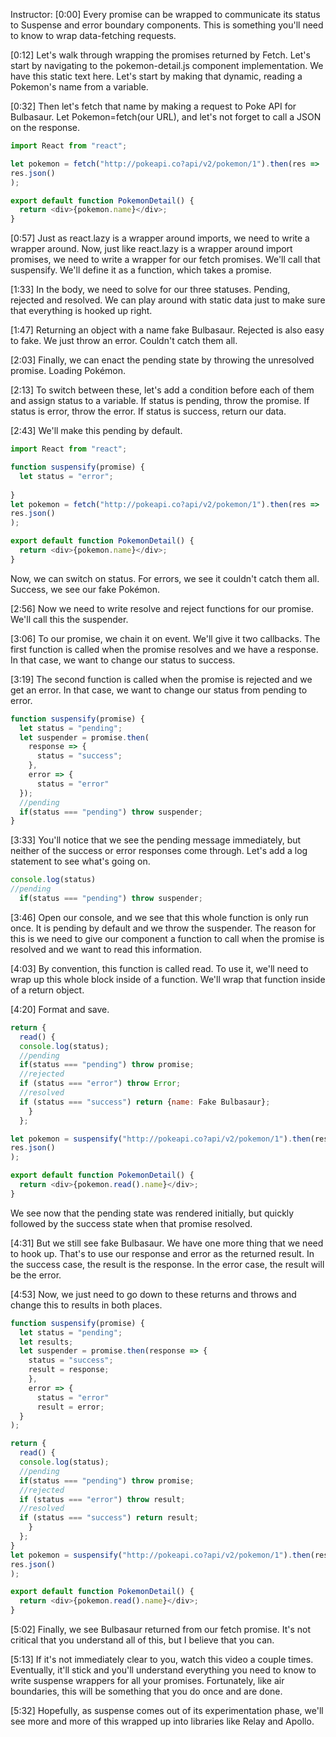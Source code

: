 Instructor: [0:00] Every promise can be wrapped to communicate its status to Suspense and error boundary components. This is something you'll need to know to wrap data-fetching requests.

[0:12] Let's walk through wrapping the promises returned by Fetch. Let's start by navigating to the pokemon-detail.js component implementation. We have this static text here. Let's start by making that dynamic, reading a Pokemon's name from a variable.

[0:32] Then let's fetch that name by making a request to Poke API for Bulbasaur. Let Pokemon=fetch(our URL), and let's not forget to call a JSON on the response.

```js
import React from "react";

let pokemon = fetch("http://pokeapi.co?api/v2/pokemon/1").then(res => 
res.json()
);

export default function PokemonDetail() {
  return <div>{pokemon.name}</div>;
}
```

[0:57] Just as react.lazy is a wrapper around imports, we need to write a wrapper around. Now, just like react.lazy is a wrapper around import promises, we need to write a wrapper for our fetch promises. We'll call that suspensify. We'll define it as a function, which takes a promise.

[1:33] In the body, we need to solve for our three statuses. Pending, rejected and resolved. We can play around with static data just to make sure that everything is hooked up right.

[1:47] Returning an object with a name fake Bulbasaur. Rejected is also easy to fake. We just throw an error. Couldn't catch them all.

[2:03] Finally, we can enact the pending state by throwing the unresolved promise. Loading Pokémon.

[2:13] To switch between these, let's add a condition before each of them and assign status to a variable. If status is pending, throw the promise. If status is error, throw the error. If status is success, return our data.

[2:43] We'll make this pending by default. 

```js
import React from "react";

function suspensify(promise) {
  let status = "error";
  
}
let pokemon = fetch("http://pokeapi.co?api/v2/pokemon/1").then(res => 
res.json()
);

export default function PokemonDetail() {
  return <div>{pokemon.name}</div>;
}
 ```


Now, we can switch on status. For errors, we see it couldn't catch them all. Success, we see our fake Pokémon.

[2:56] Now we need to write resolve and reject functions for our promise. We'll call this the suspender.

[3:06] To our promise, we chain it on event. We'll give it two callbacks. The first function is called when the promise resolves and we have a response. In that case, we want to change our status to success.

[3:19] The second function is called when the promise is rejected and we get an error. In that case, we want to change our status from pending to error.

```js
function suspensify(promise) {
  let status = "pending";
  let suspender = promise.then(
    response => {
      status = "success";
    },
    error => {
      status = "error"
  });
  //pending
  if(status === "pending") throw suspender;
}
```

[3:33] You'll notice that we see the pending message immediately, but neither of the success or error responses come through. Let's add a log statement to see what's going on.

```js
console.log(status)
//pending
  if(status === "pending") throw suspender;
```

[3:46] Open our console, and we see that this whole function is only run once. It is pending by default and we throw the suspender. The reason for this is we need to give our component a function to call when the promise is resolved and we want to read this information.

[4:03] By convention, this function is called read. To use it, we'll need to wrap up this whole block inside of a function. We'll wrap that function inside of a return object.

[4:20] Format and save. 

```js
return {
  read() {
  console.log(status);
  //pending
  if(status === "pending") throw promise;
  //rejected
  if (status === "error") throw Error;
  //resolved
  if (status === "success") return {name: Fake Bulbasaur};
    }
  };

let pokemon = suspensify("http://pokeapi.co?api/v2/pokemon/1").then(res => 
res.json()
);

export default function PokemonDetail() {
  return <div>{pokemon.read().name}</div>;
}
```

We see now that the pending state was rendered initially, but quickly followed by the success state when that promise resolved.

[4:31] But we still see fake Bulbasaur. We have one more thing that we need to hook up. That's to use our response and error as the returned result. In the success case, the result is the response. In the error case, the result will be the error.

[4:53] Now, we just need to go down to these returns and throws and change this to results in both places.

```js
function suspensify(promise) {
  let status = "pending";
  let results;
  let suspender = promise.then(response => {
    status = "success";
    result = response;
    },
    error => {
      status = "error"
      result = error;
  }
);

return {
  read() {
  console.log(status);
  //pending
  if(status === "pending") throw promise;
  //rejected
  if (status === "error") throw result;
  //resolved
  if (status === "success") return result;
    }
  };
}
let pokemon = suspensify("http://pokeapi.co?api/v2/pokemon/1").then(res => 
res.json()
);

export default function PokemonDetail() {
  return <div>{pokemon.read().name}</div>;
}

```

[5:02] Finally, we see Bulbasaur returned from our fetch promise. It's not critical that you understand all of this, but I believe that you can.

[5:13] If it's not immediately clear to you, watch this video a couple times. Eventually, it'll stick and you'll understand everything you need to know to write suspense wrappers for all your promises. Fortunately, like air boundaries, this will be something that you do once and are done.

[5:32] Hopefully, as suspense comes out of its experimentation phase, we'll see more and more of this wrapped up into libraries like Relay and Apollo.
